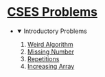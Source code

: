 # <a href="https://cses.fi/problemset/"> CSES Problems </a> 
* <details open> 
     <summary> Introductory Problems </summary>

     1. [Weird Algorithm](IntroductoryProblems/Weird_Algorithm.cpp)
     2. [Missing Number](IntroductoryProblems/Missing_Number.cpp)
     3. [Repetitions](IntroductoryProblems/Repetitions.cpp)
     4. [Increasing Array](IntroductoryProblems/Increasing_Array.cpp)

  </details>

